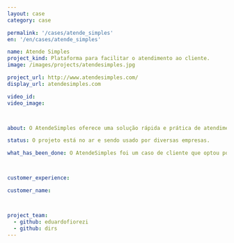 ```yaml
---
layout: case
category: case

permalink: '/cases/atende_simples'
en: '/en/cases/atende_simples'

name: Atende Simples
project_kind: Plataforma para facilitar o atendimento ao cliente.
image: /images/projects/atendesimples.jpg

project_url: http://www.atendesimples.com/
display_url: atendesimples.com

video_id:
video_image:



about: O AtendeSimples oferece uma solução rápida e prática de atendimento ao cliente para pequenas empresas. 

status: O projeto está no ar e sendo usado por diversas empresas. 

what_has_been_done: O AtendeSimples foi um caso de cliente que optou por ir direto para o "Projeto Continuado". Foi realmente a solução que se adaptou melhor às necessidade desse cliente, o projeto tem tido um ótimo desenvolvimento alavancado pelo talento de nossos profissionais somado à visão empreendedora de nosso cliente. 



customer_experience:

customer_name:



project_team:
  - github: eduardofiorezi
  - github: dirs
---
```

